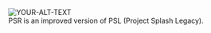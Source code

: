 <picture>
 <source media="(prefers-color-scheme: dark)" srcset="https://user-images.githubusercontent.com/88814878/236376248-c942da32-09af-452b-b789-4b3b2b222551.svg">
 <source media="(prefers-color-scheme: light)" srcset="https://user-images.githubusercontent.com/88814878/236376261-2fbdc7aa-a86d-40db-b654-419cbb8a96ba.svg">
 <img alt="YOUR-ALT-TEXT" src="YOUR-DEFAULT-IMAGE">
</picture>
</br>
PSR is an improved version of PSL (Project Splash Legacy).
